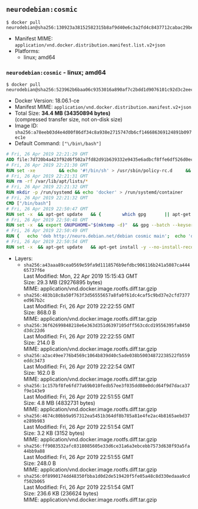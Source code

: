 ## `neurodebian:cosmic`

```console
$ docker pull neurodebian@sha256:130923a38152582315b8af9d40e6c3a2fd4c8437712cabac29be70e74ae80da6
```

-	Manifest MIME: `application/vnd.docker.distribution.manifest.list.v2+json`
-	Platforms:
	-	linux; amd64

### `neurodebian:cosmic` - linux; amd64

```console
$ docker pull neurodebian@sha256:523962b6baa06c9353016a890af7c2bdd1d9076101c92d3c2eeccfccb511f275
```

-	Docker Version: 18.06.1-ce
-	Manifest MIME: `application/vnd.docker.distribution.manifest.v2+json`
-	Total Size: **34.4 MB (34350894 bytes)**  
	(compressed transfer size, not on-disk size)
-	Image ID: `sha256:a78eeb03d4e4d00f86df34c8a938e2715747db6cf146686369124891b097ec1e`
-	Default Command: `["\/bin\/bash"]`

```dockerfile
# Fri, 26 Apr 2019 22:21:29 GMT
ADD file:7d720b4a423f92d6f502a7fd82d91b639332e9435e6adbcf8ffe6df526d0eccd in / 
# Fri, 26 Apr 2019 22:21:30 GMT
RUN set -xe 		&& echo '#!/bin/sh' > /usr/sbin/policy-rc.d 	&& echo 'exit 101' >> /usr/sbin/policy-rc.d 	&& chmod +x /usr/sbin/policy-rc.d 		&& dpkg-divert --local --rename --add /sbin/initctl 	&& cp -a /usr/sbin/policy-rc.d /sbin/initctl 	&& sed -i 's/^exit.*/exit 0/' /sbin/initctl 		&& echo 'force-unsafe-io' > /etc/dpkg/dpkg.cfg.d/docker-apt-speedup 		&& echo 'DPkg::Post-Invoke { "rm -f /var/cache/apt/archives/*.deb /var/cache/apt/archives/partial/*.deb /var/cache/apt/*.bin || true"; };' > /etc/apt/apt.conf.d/docker-clean 	&& echo 'APT::Update::Post-Invoke { "rm -f /var/cache/apt/archives/*.deb /var/cache/apt/archives/partial/*.deb /var/cache/apt/*.bin || true"; };' >> /etc/apt/apt.conf.d/docker-clean 	&& echo 'Dir::Cache::pkgcache ""; Dir::Cache::srcpkgcache "";' >> /etc/apt/apt.conf.d/docker-clean 		&& echo 'Acquire::Languages "none";' > /etc/apt/apt.conf.d/docker-no-languages 		&& echo 'Acquire::GzipIndexes "true"; Acquire::CompressionTypes::Order:: "gz";' > /etc/apt/apt.conf.d/docker-gzip-indexes 		&& echo 'Apt::AutoRemove::SuggestsImportant "false";' > /etc/apt/apt.conf.d/docker-autoremove-suggests
# Fri, 26 Apr 2019 22:21:31 GMT
RUN rm -rf /var/lib/apt/lists/*
# Fri, 26 Apr 2019 22:21:32 GMT
RUN mkdir -p /run/systemd && echo 'docker' > /run/systemd/container
# Fri, 26 Apr 2019 22:21:32 GMT
CMD ["/bin/bash"]
# Fri, 26 Apr 2019 22:50:47 GMT
RUN set -x 	&& apt-get update 	&& { 		which gpg 		|| apt-get install -y --no-install-recommends gnupg 	; } 	&& { 		gpg --version | grep -q '^gpg (GnuPG) 1\.' 		|| apt-get install -y --no-install-recommends dirmngr 	; } 	&& rm -rf /var/lib/apt/lists/*
# Fri, 26 Apr 2019 22:50:48 GMT
RUN set -x 	&& export GNUPGHOME="$(mktemp -d)" 	&& gpg --batch --keyserver ha.pool.sks-keyservers.net --recv-keys DD95CC430502E37EF840ACEEA5D32F012649A5A9 	&& gpg --batch --export DD95CC430502E37EF840ACEEA5D32F012649A5A9 > /etc/apt/trusted.gpg.d/neurodebian.gpg 	&& rm -rf "$GNUPGHOME" 	&& apt-key list | grep neurodebian
# Fri, 26 Apr 2019 22:50:49 GMT
RUN { 	echo 'deb http://neuro.debian.net/debian cosmic main'; 	echo 'deb http://neuro.debian.net/debian data main'; 	echo '#deb-src http://neuro.debian.net/debian-devel cosmic main'; } > /etc/apt/sources.list.d/neurodebian.sources.list
# Fri, 26 Apr 2019 22:50:54 GMT
RUN set -x 	&& apt-get update 	&& apt-get install -y --no-install-recommends neurodebian-freeze eatmydata 	&& ln -s /usr/bin/eatmydata /usr/local/bin/apt-get 	&& rm -rf /var/lib/apt/lists/*
```

-	Layers:
	-	`sha256:a43aaa89cea0569e59fa9d1118576b9efdbc906116b241a5087ca44465737f6e`  
		Last Modified: Mon, 22 Apr 2019 15:15:43 GMT  
		Size: 29.3 MB (29276895 bytes)  
		MIME: application/vnd.docker.image.rootfs.diff.tar.gzip
	-	`sha256:483b18c8a50f763f3d56555657a8fa0f61dc4caf5c9bd37e2cfd7377ed967b2c`  
		Last Modified: Fri, 26 Apr 2019 22:22:55 GMT  
		Size: 868.0 B  
		MIME: application/vnd.docker.image.rootfs.diff.tar.gzip
	-	`sha256:36f62699848218e6e363d351d6397105dff563cdcd19556395fa8450d3dc22d6`  
		Last Modified: Fri, 26 Apr 2019 22:22:55 GMT  
		Size: 214.0 B  
		MIME: application/vnd.docker.image.rootfs.diff.tar.gzip
	-	`sha256:a2ac49ee776b4569c1064b839d40c5ade038b50034872238522fb559eddc3473`  
		Last Modified: Fri, 26 Apr 2019 22:22:54 GMT  
		Size: 162.0 B  
		MIME: application/vnd.docker.image.rootfs.diff.tar.gzip
	-	`sha256:1c157bf8fe6fd77a69b010fedb57ee3f035dd08e0dcd64f9d7daca37f9e143e9`  
		Last Modified: Fri, 26 Apr 2019 22:51:55 GMT  
		Size: 4.8 MB (4832731 bytes)  
		MIME: application/vnd.docker.image.rootfs.diff.tar.gzip
	-	`sha256:4674c80bb9a957312ea5451b364df8b785a81e4fe2ac4b8165aebd37e289b983`  
		Last Modified: Fri, 26 Apr 2019 22:51:54 GMT  
		Size: 3.2 KB (3152 bytes)  
		MIME: application/vnd.docker.image.rootfs.diff.tar.gzip
	-	`sha256:ff9083532afc0318085605e33d6ce31a6a3ebcebb7573d638f93a5fa44bb9a88`  
		Last Modified: Fri, 26 Apr 2019 22:51:55 GMT  
		Size: 248.0 B  
		MIME: application/vnd.docker.image.rootfs.diff.tar.gzip
	-	`sha256:0f8990174dd48350fbba1d0d2de519420f5fe05a48c8d330edaaa9cdf502b065`  
		Last Modified: Fri, 26 Apr 2019 22:51:54 GMT  
		Size: 236.6 KB (236624 bytes)  
		MIME: application/vnd.docker.image.rootfs.diff.tar.gzip
